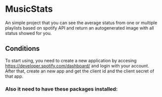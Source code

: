 # MusicStats
An simple project that you can see the average status from one or multiple playlists based on spotify API and return an autogenerated image with all status showed for you.

<h2> Conditions </h2>

To start using, you need to create a new application by accesing https://developer.spotify.com/dashboard/ and login with your account. </br>
After that, create an new app and get the client id and the client secret of that app.

<h3>Also it need to have these packages installed: </h3>

```

```
